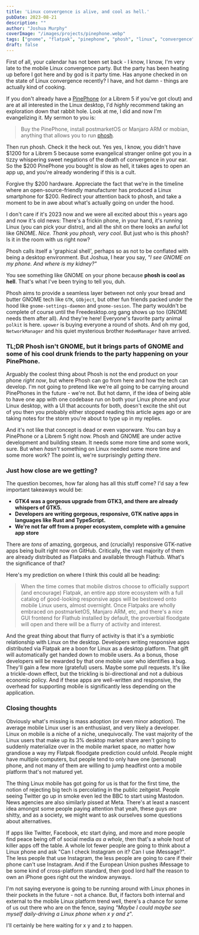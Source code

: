 ```yaml
---
title: 'Linux convergence is alive, and cool as hell.'
pubDate: 2023-08-21
description: ""
author: "Joshua Murphy"
coverImage: "/images/projects/pinephone.webp"
tags: ["gnome", "flatpak", "pinephone", "phosh", "linux", "convergence"]
draft: false
---
```


First of all, your calendar has not been set back - I know, I know, I'm very late to the mobile Linux convergence party. But the party has been heating up before I got here and by god is it party time. Has anyone checked in on the state of Linux convergence recently? I have, and hot damn - things are actually kind of cooking.

If you don't already have a [PinePhone](https://www.pine64.org/pinephone/) (or a Librem 5 if you've got clout) and are at all interested in the Linux desktop, I'd _highly_ recommend taking an exploration down that rabbit hole. Look at me, I did and now I'm evangelizing it. My sermon to you is:

> Buy the PinePhone, install postmarketOS or Manjaro ARM or mobian, anything that allows you to run [phosh](https://puri.sm/posts/phosh-overview/).

Then run phosh. Check it the heck out. Yes yes, I know, you didn't have $1200 for a Librem 5 because some evangelical stranger online got you in a tizzy whispering sweet negations of the death of convergence in your ear. So the $200 PinePhone you bought is slow as hell, it takes ages to open an app up, and you're already wondering if this is a cult.

Forgive thy $200 hardware. Appreciate the fact that we're in the timeline where an open-source-friendly manufacturer has produced a Linux smartphone for $200. Redirect your attention back to phosh, and take a moment to be in awe about what's actually going on under the hood.

I don't care if it's 2023 now and we were all excited about this `n` years ago and now it's old news: There's a frickin phone, in your hand, it's running Linux (you can pick your distro), and all the shit on there looks an awful lot like GNOME. _Nice. Thank you phosh, very cool_. But just who is this phosh? Is it in the room with us right now?

Phosh calls itself a 'graphical shell', perhaps so as not to be conflated with being a desktop environment. But Joshua, I hear you say, _"I see _GNOME_ on my phone. And where is my kidney?"_

You see something like GNOME on your phone because **phosh is cool as hell**. That's what I've been trying to tell you, duh.

Phosh aims to provide a seamless layer between not only your bread and butter GNOME tech like `GTK`, `GObject`, but other fun friends packed under the hood like `gnome-settings-daemon` and `gnome-sesion`. The party wouldn't be complete of course until the Freedesktop.org gang shows up too (GNOME needs them after all). And they're here! Everyone's favorite party animal `polkit` is here. `upower` is buying everyone a round of shots. And oh my god, `NetworkManager` and his quiet mysterious brother `ModemManager` have arrived.

### **TL;DR** Phosh isn't GNOME, but it brings parts of GNOME and some of his cool drunk friends to the party happening on your PinePhone.

Arguably the coolest thing about Phosh is not the end product on your phone _right now_, but where Phosh can go from here and how the tech can develop. I'm not going to pretend like we're all going to be carrying around PinePhones in the future - we're not. But hot damn, if the idea of being able to have one app with one codebase run on both your Linux phone and your Linux desktop, with a UI that accounts for both, doesn't excite the shit out of you then you probably either stopped reading this article ages ago or are taking notes for the storm you're about to type up in my replies.

And it's not like that concept is dead or even vaporware. You can buy a PinePhone or a Librem 5 right now. Phosh and GNOME are under active development and building steam. It needs some more time and some work, sure. But when _hasn't_ something on Linux needed some more time and some more work? The point is, we're surprisingly _getting there_.


### Just how close are we getting? ###

The question becomes, how far along has all this stuff come? I'd say a few important takeaways would be:

- **GTK4 was a gorgeous upgrade from GTK3, and there are already whispers of GTK5.** 
- **Developers are writing gorgeous, responsive, GTK native apps in languages like Rust and TypeScript.** 
- **We're not far off from a proper ecosystem, complete with a genuine app store**

There are _tons_ of amazing, gorgeous, and (crucially) responsive GTK-native apps being built right now on GitHub. Critically, the vast majority of them are already distributed as Flatpaks and available through Flathub. What's the significance of that?

Here's my prediction on where I think this could all be heading:

> When the time comes that mobile distros choose to officially support (and encourage) Flatpak, an entire app store ecosystem with a full catalog of good-looking responsive apps will be bestowed onto mobile Linux users, almost overnight. Once Flatpaks are wholly embraced on postmarketOS, Manjaro ARM, etc, and there's a nice GUI frontend for Flathub installed by default, the proverbial floodgate will open and there will be a flurry of activity and interest.

And the great thing about that flurry of activity is that it's a symbiotic relationship with Linux on the desktop. Developers writing responsive apps distributed via Flatpak are a boon for Linux as a desktop platform. That gift will automatically get handed down to mobile users. As a bonus, those developers will be rewarded by that one mobile user who identifies a bug. They'll gain a few more (grateful) users. Maybe some pull requests. It's like a trickle-down effect, but the trickling is bi-directional and not a dubious economic policy. And if these apps are well-written and responsive, the overhead for supporting mobile is significantly less depending on the application.  


### Closing thoughts

Obviously what's missing is mass adoption (or even minor adoption). The average mobile Linux user is an enthusiast, and very likely a developer. Linux on mobile is a niche of a niche, unequivocally. The vast majority of the Linux users that make up its 3% desktop market share aren't going to suddenly materialize over in the mobile market space, no matter how grandiose a way my Flatpak floodgate prediction could unfold. People might have multiple computers, but people tend to only have one (personal) phone, and not many of them are willing to jump headfirst onto a mobile platform that's not matured yet. 

The thing Linux mobile has got going for us is that for the first time, the notion of rejecting big tech is percolating in the public zeitgeist. People seeing Twitter go up in smoke even led the BBC to start using Mastodon. News agencies are also similarly pissed at Meta. There's at least a nascent idea amongst some people paying attention that yeah, these guys _are_ shitty, and as a society, we might want to ask ourselves some questions about alternatives. 

If apps like Twitter, Facebook, etc start dying, and more and more people find peace being off of social media _as a whole_, then that's a whole host of killer apps off the table. A whole lot fewer people are going to think about a Linux phone and ask "Can I check Instagram on it? Can I use iMessage?". The less people that use Instagram, the less people are going to care if their phone can't use Instagram. And if the European Union pushes iMessage to be some kind of cross-platform standard, then good lord half the reason to own an iPhone goes right out the window anyways.

I'm not saying everyone is going to be running around with Linux phones in their pockets in the future - not a chance. But, if factors both internal and external to the mobile Linux platform trend well, there's a chance for some of us out there who are on the fence, saying _"Maybe I could maybe see myself daily-driving a Linux phone when x y and z_".

I'll certainly be here waiting for x y and z to happen.